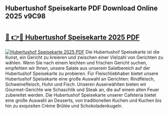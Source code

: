 ## Hubertushof Speisekarte PDF Download Online 2025 v9C98

# <h2><a href="http://gc8l6cr.nevu.top/?p=Hubertushof+Speisekarte">🔗 👉🔴 Hubertushof Speisekarte 2025 PDF</a></h2>

[![Hubertushof Speisekarte 2025 PDF](https://i.imgur.com/dBaPXMq.png)](http://gc8l6cr.nevu.top/?p=Hubertushof+Speisekarte)
Die Hubertushof Speisekarte ist die Kunst, ein Gericht zu kreieren und zwischen einer Vielzahl von Gerichten zu wählen. Wenn Sie nach einem leichten und frischen Gericht suchen, empfehlen wir Ihnen, unsere Salate aus unserem Salatbereich auf der Hubertushof Speisekarte zu probieren. Für Fleischliebhaber bietet unsere Hubertushof Speisekarte eine große Auswahl an Gerichten: Rindfleisch, Schweinefleisch, Huhn und Fisch. Unseren Auserwählten bieten wir Gourmet-Gerichte wie Schaschlik und Steak an, die auf einem alten Feuer zubereitet werden. Die Hubertushof Speisekarte unserer Cafeteria bietet eine große Auswahl an Desserts, von traditionellen Kuchen und Kuchen bis hin zu exquisiten Crème Brûlée und Schokoladenkugeln.
